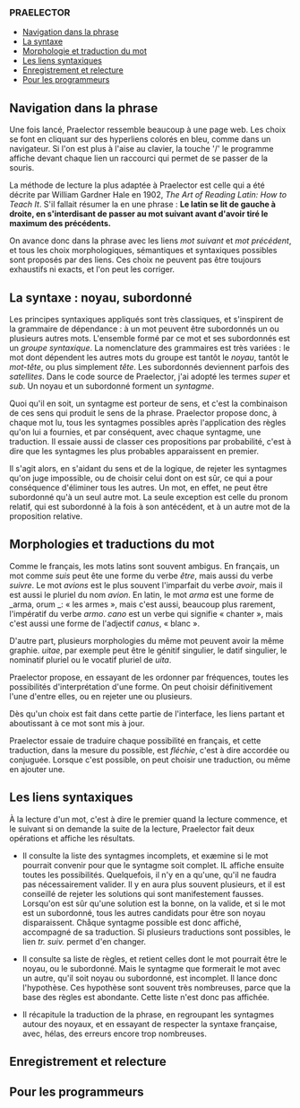 ### PRAELECTOR

- [Navigation dans la phrase](#nav)
- [La syntaxe ](#syntaxe)
- [Morphologie et traduction du mot](#mots)
- [Les liens syntaxiques](#liens)
- [Enregistrement et relecture](#enr)
- [Pour les programmeurs](#prog)


## <a id="nav">Navigation dans la phrase</a>
Une fois lancé, Praelector ressemble beaucoup à une page web. Les choix se
font en cliquant sur des hyperliens colorés en bleu, comme dans un
navigateur.  Si l'on est plus à l'aise au clavier, la touche '/' le
programme affiche devant chaque lien un raccourci qui permet de se passer
de la souris.

La méthode de lecture la plus adaptée à Praelector est celle qui a été
décrite par William Gardner Hale en 1902, _The Art of Reading Latin: How to
Teach It_. S'il fallait résumer la en une phrase : **Le latin se lit de
gauche à droite, en s'interdisant de passer au mot suivant avant d'avoir
tiré le maximum des précédents.**

On avance donc dans la phrase avec les liens _mot suivant_ et _mot
précédent_, et tous les choix morphologiques, sémantiques et syntaxiques
possibles sont proposés par des liens. Ces choix ne peuvent pas être
toujours exhaustifs ni exacts, et l'on peut les corriger.

## <a id="syntaxe">La syntaxe : noyau, subordonné</a>
Les principes syntaxiques appliqués sont très classiques, et s'inspirent de
la grammaire de dépendance : à un mot peuvent être subordonnés un ou
plusieurs autres mots. L'ensemble formé par ce mot et ses subordonnés est
un _groupe syntaxique_. La nomenclature des grammaires est très variées :
le mot dont dépendent les autres mots du groupe est tantôt le _noyau_,
tantôt le _mot-tête_, ou plus simplement _tête_. Les subordonnés deviennent
parfois des _satellites_. Dans le code source de Praelector, j'ai adopté
les termes _super_ et _sub_. Un noyau et un subordonné forment un _syntagme_.

Quoi qu'il en soit, un syntagme est porteur de sens, et c'est la
combinaison de ces sens qui produit le sens de la phrase. Praelector
propose donc, à chaque mot lu, tous les syntagmes possibles après
l'application des règles qu'on lui a fournies, et par conséquent, avec
chaque syntagme, une traduction. Il essaie aussi de classer ces
propositions par probabilité, c'est à dire que les syntagmes les plus
probables apparaissent en premier.

Il s'agit alors, en s'aidant du sens et de la logique, de rejeter les
syntagmes qu'on juge impossible, ou de choisir celui dont on est sûr, ce
qui a pour conséquence d'éliminer tous les autres. Un mot, en effet, ne
peut être subordonné qu'à un seul autre mot. La seule exception est celle
du pronom relatif, qui est subordonné à la fois à son antécédent, et à un
autre mot de la proposition relative.

## <a id="mots">Morphologies et traductions du mot</a>

Comme le français, les mots latins sont souvent ambigus. En français, un
mot comme _suis_ peut ête une forme du verbe _être_, mais aussi du verbe
_suivre_. Le mot _avions_ est le plus souvent l'imparfait du verbe _avoir_,
mais il est aussi le pluriel du nom _avion_. En latin, le mot _arma_ est
une forme de _arma, orum _: « les armes », mais c'est aussi, beaucoup plus
rarement, l'impératif du verbe _armo_. _cano_ est un verbe qui signifie
« chanter », mais c'est aussi une forme de l'adjectif _canus_, « blanc ».

D'autre part, plusieurs morphologies du même mot peuvent avoir la même
graphie. _uitae_, par exemple peut être le génitif singulier, le datif
singulier, le nominatif pluriel ou le vocatif pluriel de _uita_.

Praelector propose, en essayant de les ordonner par fréquences, toutes les
possibilités d'interprétation d'une forme. On peut choisir définitivement
l'une d'entre elles, ou en rejeter une ou plusieurs.

Dès qu'un choix est fait dans cette partie de l'interface, les liens
partant et aboutissant à ce mot sont mis à jour.

Praelector essaie de traduire chaque possibilité en français, et cette
traduction, dans la mesure du possible, est _fléchie_, c'est à dire
accordée ou conjuguée. Lorsque c'est possible, on peut choisir une
traduction, ou même en ajouter une.

## <a id="liens">Les liens syntaxiques</a>

À la lecture d'un mot, c'est à dire le premier quand la lecture commence,
et le suivant si on demande la suite de la lecture, Praelector fait deux
opérations et affiche les résultats.

* Il consulte la liste des syntagmes incomplets, et exæmine si le mot
pourrait convenir pour que le syntagme soit complet. IL affiche ensuite
toutes les possibilités. Quelquefois, il n'y en a qu'une, qu'il ne faudra
pas nécessairement valider. Il y en aura plus souvent plusieurs, et il est
conseillé de rejeter les solutions qui sont manifestement fausses.
Lorsqu'on est sûr qu'une solution est la bonne, on la valide, et si le mot
est un subordonné, tous les autres candidats pour être son noyau disparaissent.
Chåque syntagme possible est donc affiché, accompagné de sa traduction. Si
plusieurs traductions sont possibles, le lien _tr. suiv._ permet d'en changer.

* Il consulte sa liste de règles, et retient celles dont le mot pourrait
être le noyau, ou le subordonné. Mais le syntagme que formerait le mot avec
un autre, qu'il soit noyau ou subordonné, est incomplet. Il lance donc
l'hypothèse. Ces hypothèse sont souvent très nombreuses, parce que la base
des règles est abondante. Cette liste n'est donc pas affichée.

* Il récapitule la traduction de la phrase, en regroupant les syntagmes
autour des noyaux, et en essayant de respecter la syntaxe française, avec,
hélas, des erreurs encore trop nombreuses.

## <a id="enr">Enregistrement et relecture</a>

## <a id="prog">Pour les programmeurs</a>
